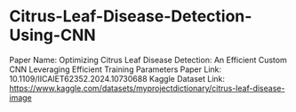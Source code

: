 # Citrus-Leaf-Disease-Detection-Using-CNN

Paper Name: Optimizing Citrus Leaf Disease Detection: An Efficient Custom CNN Leveraging Efficient Training Parameters
Paper Link: 10.1109/IICAIET62352.2024.10730688
Kaggle Dataset Link: https://www.kaggle.com/datasets/myprojectdictionary/citrus-leaf-disease-image
